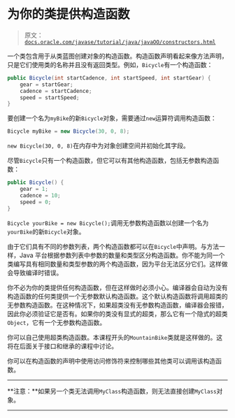 # 为你的类提供构造函数

> 原文：[`docs.oracle.com/javase/tutorial/java/javaOO/constructors.html`](https://docs.oracle.com/javase/tutorial/java/javaOO/constructors.html)

一个类包含用于从类蓝图创建对象的构造函数。构造函数声明看起来像方法声明，只是它们使用类的名称并且没有返回类型。例如，`Bicycle`有一个构造函数：

```java
public Bicycle(int startCadence, int startSpeed, int startGear) {
    gear = startGear;
    cadence = startCadence;
    speed = startSpeed;
}

```

要创建一个名为`myBike`的新`Bicycle`对象，需要通过`new`运算符调用构造函数：

```java
Bicycle myBike = new Bicycle(30, 0, 8);

```

`new Bicycle(30, 0, 8)`在内存中为对象创建空间并初始化其字段。

尽管`Bicycle`只有一个构造函数，但它可以有其他构造函数，包括无参数构造函数：

```java
public Bicycle() {
    gear = 1;
    cadence = 10;
    speed = 0;
}

```

`Bicycle yourBike = new Bicycle();`调用无参数构造函数以创建一个名为`yourBike`的新`Bicycle`对象。

由于它们具有不同的参数列表，两个构造函数都可以在`Bicycle`中声明。与方法一样，Java 平台根据参数列表中参数的数量和类型区分构造函数。你不能为同一个类编写具有相同数量和类型参数的两个构造函数，因为平台无法区分它们。这样做会导致编译时错误。

你不必为你的类提供任何构造函数，但在这样做时必须小心。编译器会自动为没有构造函数的任何类提供一个无参数默认构造函数。这个默认构造函数将调用超类的无参数构造函数。在这种情况下，如果超类没有无参数构造函数，编译器会报错，因此你必须验证它是否有。如果你的类没有显式的超类，那么它有一个隐式的超类`Object`，它有一个无参数构造函数。

你可以自己使用超类构造函数。本课程开头的`MountainBike`类就是这样做的。这将在后面关于接口和继承的课程中讨论。

你可以在构造函数的声明中使用访问修饰符来控制哪些其他类可以调用该构造函数。

* * *

**注意：**如果另一个类无法调用`MyClass`构造函数，则无法直接创建`MyClass`对象。

* * *
